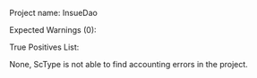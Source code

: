 Project name: InsueDao

Expected Warnings (0):

True Positives List:

None, ScType is not able to find accounting errors in the project.


